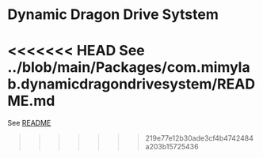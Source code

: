 # Dynamic Dragon Drive Sytstem

<<<<<<< HEAD
See ../blob/main/Packages/com.mimylab.dynamicdragondrivesystem/README.md
=======
See [README](Packages/com.mimylab.dynamicdragondrivesystem/README.md)
>>>>>>> 219e77e12b30ade3cf4b4742484a203b15725436
